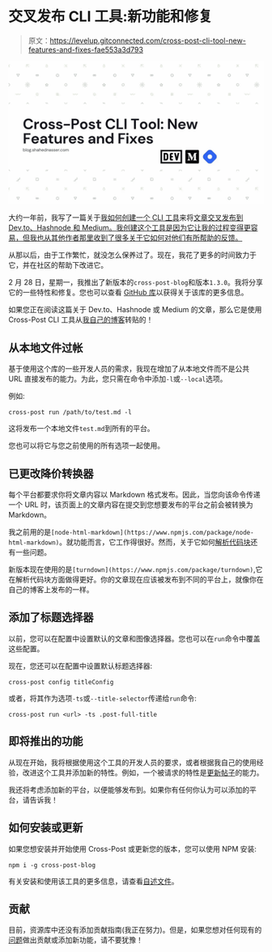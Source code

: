 # 交叉发布 CLI 工具:新功能和修复

> 原文：<https://levelup.gitconnected.com/cross-post-cli-tool-new-features-and-fixes-fae553a3d793>

![](img/a09caecb901b849da114c1f0a3efaff4.png)

大约一年前，我写了一篇关于[我如何创建一个 CLI 工具](https://blog.shahednasser.com/i-created-a-cli-to-cross-post-your-articles-on-dev-hashnode-and-medium)来将[文章交叉发布到 Dev.to、Hashnode 和 Medium。我创建这个工具是因为它让我的过程变得更容易，但我也从其他作者那里收到了很多关于它如何对他们有所帮助的反馈。](https://github.com/shahednasser/cross-post)

从那以后，由于工作繁忙，就没怎么保养过了。现在，我花了更多的时间致力于它，并在社区的帮助下改进它。

2 月 28 日，星期一，我推出了新版本的`cross-post-blog`和版本`1.3.0`。我将分享它的一些特性和修复。您也可以查看 [GitHub 库](https://github.com/shahednasser/cross-post)以获得关于该库的更多信息。

如果您正在阅读这篇关于 Dev.to、Hashnode 或 Medium 的文章，那么它是使用 Cross-Post CLI 工具从[我自己的博客](https://blog.shahednasser.com/cross-post-cli-tool-new-features-and-fixes/)转贴的！

## 从本地文件过帐

基于使用这个库的一些开发人员的需求，我现在增加了从本地文件而不是公共 URL 直接发布的能力。为此，您只需在命令中添加`-l`或`--local`选项。

例如:

```
cross-post run /path/to/test.md -l
```

这将发布一个本地文件`test.md`到所有的平台。

您也可以将它与您之前使用的所有选项一起使用。

## 已更改降价转换器

每个平台都要求你将文章内容以 Markdown 格式发布。因此，当您向该命令传递一个 URL 时，该页面上的文章内容在提交到您想要发布的平台之前会被转换为 Markdown。

我之前用的是`[node-html-markdown](https://www.npmjs.com/package/node-html-markdown)`。就功能而言，它工作得很好。然而，关于它如何[解析代码块](https://github.com/shahednasser/cross-post/issues/14)还有一些问题。

新版本现在使用的是`[turndown](https://www.npmjs.com/package/turndown)`,它在解析代码块方面做得更好。你的文章现在应该被发布到不同的平台上，就像你在自己的博客上发布的一样。

## 添加了标题选择器

以前，您可以在配置中设置默认的文章和图像选择器。您也可以在`run`命令中覆盖这些配置。

现在，您还可以在配置中设置默认标题选择器:

```
cross-post config titleConfig
```

或者，将其作为选项`-ts`或`--title-selector`传递给`run`命令:

```
cross-post run <url> -ts .post-full-title
```

## 即将推出的功能

从现在开始，我将根据使用这个工具的开发人员的要求，或者根据我自己的使用经验，改进这个工具并添加新的特性。例如，一个被请求的特性是[更新帖子](https://github.com/shahednasser/cross-post/issues/20)的能力。

我还将考虑添加新的平台，以便能够发布到。如果你有任何你认为可以添加的平台，请告诉我！

## 如何安装或更新

如果您想安装并开始使用 Cross-Post 或更新您的版本，您可以使用 NPM 安装:

```
npm i -g cross-post-blog
```

有关安装和使用该工具的更多信息，请查看[自述文件](https://github.com/shahednasser/cross-post)。

## 贡献

目前，资源库中还没有添加贡献指南(我正在努力)。但是，如果您想对任何现有的[问题](https://github.com/shahednasser/cross-post/issues)做出贡献或添加新功能，请不要犹豫！